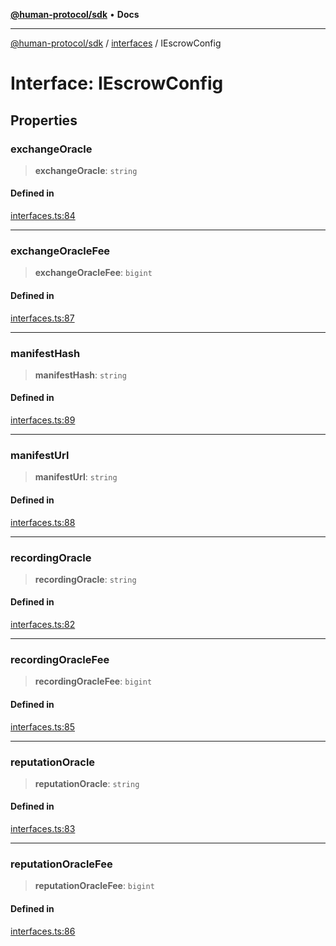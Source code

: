 [**@human-protocol/sdk**](../../README.md) • **Docs**

***

[@human-protocol/sdk](../../modules.md) / [interfaces](../README.md) / IEscrowConfig

# Interface: IEscrowConfig

## Properties

### exchangeOracle

> **exchangeOracle**: `string`

#### Defined in

[interfaces.ts:84](https://github.com/humanprotocol/human-protocol/blob/249f60968b0f092853c458545691a3700de501e6/packages/sdk/typescript/human-protocol-sdk/src/interfaces.ts#L84)

***

### exchangeOracleFee

> **exchangeOracleFee**: `bigint`

#### Defined in

[interfaces.ts:87](https://github.com/humanprotocol/human-protocol/blob/249f60968b0f092853c458545691a3700de501e6/packages/sdk/typescript/human-protocol-sdk/src/interfaces.ts#L87)

***

### manifestHash

> **manifestHash**: `string`

#### Defined in

[interfaces.ts:89](https://github.com/humanprotocol/human-protocol/blob/249f60968b0f092853c458545691a3700de501e6/packages/sdk/typescript/human-protocol-sdk/src/interfaces.ts#L89)

***

### manifestUrl

> **manifestUrl**: `string`

#### Defined in

[interfaces.ts:88](https://github.com/humanprotocol/human-protocol/blob/249f60968b0f092853c458545691a3700de501e6/packages/sdk/typescript/human-protocol-sdk/src/interfaces.ts#L88)

***

### recordingOracle

> **recordingOracle**: `string`

#### Defined in

[interfaces.ts:82](https://github.com/humanprotocol/human-protocol/blob/249f60968b0f092853c458545691a3700de501e6/packages/sdk/typescript/human-protocol-sdk/src/interfaces.ts#L82)

***

### recordingOracleFee

> **recordingOracleFee**: `bigint`

#### Defined in

[interfaces.ts:85](https://github.com/humanprotocol/human-protocol/blob/249f60968b0f092853c458545691a3700de501e6/packages/sdk/typescript/human-protocol-sdk/src/interfaces.ts#L85)

***

### reputationOracle

> **reputationOracle**: `string`

#### Defined in

[interfaces.ts:83](https://github.com/humanprotocol/human-protocol/blob/249f60968b0f092853c458545691a3700de501e6/packages/sdk/typescript/human-protocol-sdk/src/interfaces.ts#L83)

***

### reputationOracleFee

> **reputationOracleFee**: `bigint`

#### Defined in

[interfaces.ts:86](https://github.com/humanprotocol/human-protocol/blob/249f60968b0f092853c458545691a3700de501e6/packages/sdk/typescript/human-protocol-sdk/src/interfaces.ts#L86)
